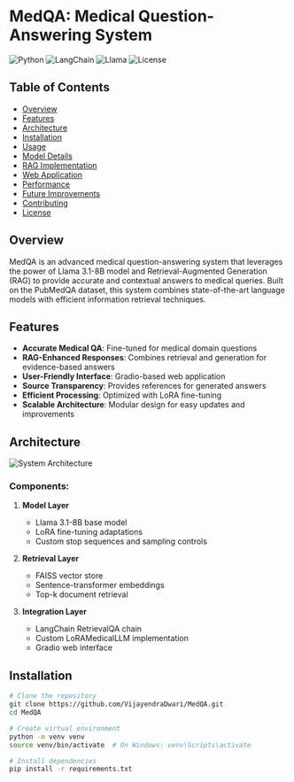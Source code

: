 # MedQA: Medical Question-Answering System

![Python](https://img.shields.io/badge/Python-3.8%2B-blue)
![LangChain](https://img.shields.io/badge/LangChain-latest-green)
![Llama](https://img.shields.io/badge/Llama-3.1--8B-red)
![License](https://img.shields.io/badge/license-MIT-green.svg)

## Table of Contents
- [Overview](#overview)
- [Features](#features)
- [Architecture](#architecture)
- [Installation](#installation)
- [Usage](#usage)
- [Model Details](#model-details)
- [RAG Implementation](#rag-implementation)
- [Web Application](#web-application)
- [Performance](#performance)
- [Future Improvements](#future-improvements)
- [Contributing](#contributing)
- [License](#license)

## Overview
MedQA is an advanced medical question-answering system that leverages the power of Llama 3.1-8B model and Retrieval-Augmented Generation (RAG) to provide accurate and contextual answers to medical queries. Built on the PubMedQA dataset, this system combines state-of-the-art language models with efficient information retrieval techniques.

## Features
- **Accurate Medical QA**: Fine-tuned for medical domain questions
- **RAG-Enhanced Responses**: Combines retrieval and generation for evidence-based answers
- **User-Friendly Interface**: Gradio-based web application
- **Source Transparency**: Provides references for generated answers
- **Efficient Processing**: Optimized with LoRA fine-tuning
- **Scalable Architecture**: Modular design for easy updates and improvements

## Architecture
![System Architecture](./images/architecture.png)

### Components:
1. **Model Layer**
   - Llama 3.1-8B base model
   - LoRA fine-tuning adaptations
   - Custom stop sequences and sampling controls

2. **Retrieval Layer**
   - FAISS vector store
   - Sentence-transformer embeddings
   - Top-k document retrieval

3. **Integration Layer**
   - LangChain RetrievalQA chain
   - Custom LoRAMedicalLLM implementation
   - Gradio web interface

## Installation
```bash
# Clone the repository
git clone https://github.com/VijayendraDwari/MedQA.git
cd MedQA

# Create virtual environment
python -m venv venv
source venv/bin/activate  # On Windows: venv\Scripts\activate

# Install dependencies
pip install -r requirements.txt
